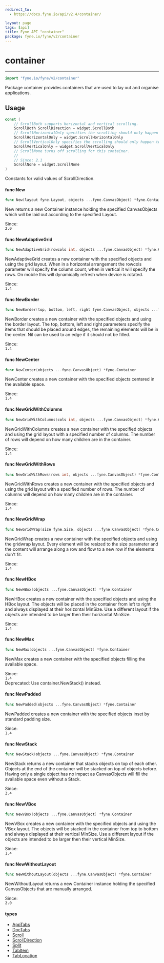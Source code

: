 ```yaml
---
redirect_to:
  - https://docs.fyne.io/api/v2.4/container/

layout: page
tags: [api]
title: Fyne API "container"
package: fyne.io/fyne/v2/container
---
```

# container
---

```go
import "fyne.io/fyne/v2/container"
```

Package container provides containers that are used to lay out and organise applications.

## Usage

```go
const (
	// ScrollBoth supports horizontal and vertical scrolling.
	ScrollBoth ScrollDirection = widget.ScrollBoth
	// ScrollHorizontalOnly specifies the scrolling should only happen left to right.
	ScrollHorizontalOnly = widget.ScrollHorizontalOnly
	// ScrollVerticalOnly specifies the scrolling should only happen top to bottom.
	ScrollVerticalOnly = widget.ScrollVerticalOnly
	// ScrollNone turns off scrolling for this container.
	//
	// Since: 2.1
	ScrollNone = widget.ScrollNone
)
```
Constants for valid values of ScrollDirection.

#### func  New

```go
func New(layout fyne.Layout, objects ...fyne.CanvasObject) *fyne.Container
```
New returns a new Container instance holding the specified CanvasObjects which will be laid out according to the specified Layout.


<div class="since">Since: <code>
2.0</code></div>

#### func  NewAdaptiveGrid

```go
func NewAdaptiveGrid(rowcols int, objects ...fyne.CanvasObject) *fyne.Container
```
NewAdaptiveGrid creates a new container with the specified objects and using the grid layout. When in a horizontal arrangement the rowcols parameter will specify the column count, when in vertical it will specify the rows. On mobile this will dynamically refresh when device is rotated.


<div class="since">Since: <code>
1.4</code></div>

#### func  NewBorder

```go
func NewBorder(top, bottom, left, right fyne.CanvasObject, objects ...fyne.CanvasObject) *fyne.Container
```
NewBorder creates a new container with the specified objects and using the border layout. The top, bottom, left and right parameters specify the items that should be placed around edges, the remaining elements will be in the center. Nil can be used to an edge if it should not be filled.


<div class="since">Since: <code>
1.4</code></div>

#### func  NewCenter

```go
func NewCenter(objects ...fyne.CanvasObject) *fyne.Container
```
NewCenter creates a new container with the specified objects centered in the available space.


<div class="since">Since: <code>
1.4</code></div>

#### func  NewGridWithColumns

```go
func NewGridWithColumns(cols int, objects ...fyne.CanvasObject) *fyne.Container
```
NewGridWithColumns creates a new container with the specified objects and using the grid layout with a specified number of columns. The number of rows will depend on how many children are in the container.


<div class="since">Since: <code>
1.4</code></div>

#### func  NewGridWithRows

```go
func NewGridWithRows(rows int, objects ...fyne.CanvasObject) *fyne.Container
```
NewGridWithRows creates a new container with the specified objects and using the grid layout with a specified number of rows. The number of columns will depend on how many children are in the container.


<div class="since">Since: <code>
1.4</code></div>

#### func  NewGridWrap

```go
func NewGridWrap(size fyne.Size, objects ...fyne.CanvasObject) *fyne.Container
```
NewGridWrap creates a new container with the specified objects and using the gridwrap layout. Every element will be resized to the size parameter and the content will arrange along a row and flow to a new row if the elements don't fit.


<div class="since">Since: <code>
1.4</code></div>

#### func  NewHBox

```go
func NewHBox(objects ...fyne.CanvasObject) *fyne.Container
```
NewHBox creates a new container with the specified objects and using the HBox layout. The objects will be placed in the container from left to right and always displayed at their horizontal MinSize. Use a different layout if the objects are intended to be larger then their horizontal MinSize.


<div class="since">Since: <code>
1.4</code></div>

#### func  NewMax

```go
func NewMax(objects ...fyne.CanvasObject) *fyne.Container
```
NewMax creates a new container with the specified objects filling the available space.


<div class="since">Since: <code>
1.4</code></div>


<div class="deprecated">
Deprecated: Use container.NewStack() instead.</div>

#### func  NewPadded

```go
func NewPadded(objects ...fyne.CanvasObject) *fyne.Container
```
NewPadded creates a new container with the specified objects inset by standard padding size.


<div class="since">Since: <code>
1.4</code></div>

#### func  NewStack

```go
func NewStack(objects ...fyne.CanvasObject) *fyne.Container
```
NewStack returns a new container that stacks objects on top of each other. Objects at the end of the container will be stacked on top of objects before. Having only a single object has no impact as CanvasObjects will fill the available space even without a Stack.


<div class="since">Since: <code>
2.4</code></div>

#### func  NewVBox

```go
func NewVBox(objects ...fyne.CanvasObject) *fyne.Container
```
NewVBox creates a new container with the specified objects and using the VBox layout. The objects will be stacked in the container from top to bottom and always displayed at their vertical MinSize. Use a different layout if the objects are intended to be larger then their vertical MinSize.


<div class="since">Since: <code>
1.4</code></div>

#### func  NewWithoutLayout

```go
func NewWithoutLayout(objects ...fyne.CanvasObject) *fyne.Container
```
NewWithoutLayout returns a new Container instance holding the specified CanvasObjects that are manually arranged.


<div class="since">Since: <code>
2.0</code></div>

#### types

 * [AppTabs](apptabs.html)
 * [DocTabs](doctabs.html)
 * [Scroll](scroll.html)
 * [ScrollDirection](scrolldirection.html)
 * [Split](split.html)
 * [TabItem](tabitem.html)
 * [TabLocation](tablocation.html)
